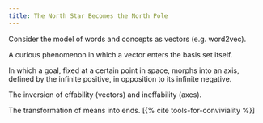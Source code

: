 ```yaml
---
title: The North Star Becomes the North Pole
---
```


Consider the model of words and concepts as vectors (e.g. word2vec).

A curious phenomenon in which a vector enters the basis set itself.

In which a goal, fixed at a certain point in space, morphs into an axis,
defined by the infinite positive, in opposition to its infinite negative.

The inversion of effability (vectors) and ineffability (axes).

The transformation of means into ends. [{% cite tools-for-conviviality %}]

